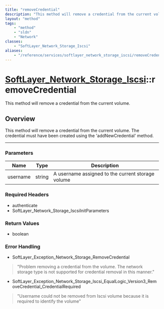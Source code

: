 ```yaml
---
title: "removeCredential"
description: "This method will remove a credential from the current volume. The credential must have been created using the 'addNewCre... "
layout: "method"
tags:
    - "method"
    - "sldn"
    - "Network"
classes:
    - "SoftLayer_Network_Storage_Iscsi"
aliases:
    - "/reference/services/softlayer_network_storage_iscsi/removeCredential"
---
```

# [SoftLayer_Network_Storage_Iscsi](/reference/services/SoftLayer_Network_Storage_Iscsi)::removeCredential


This method will remove a credential from the current volume.


## Overview 
This method will remove a credential from the current volume. The credential must have been created using the 'addNewCredential' method. 

-----

### Parameters 
|Name | Type | Description |
| --- | --- | --- |
|username| string| A username assigned to the current storage volume|


### Required Headers
* authenticate
* SoftLayer_Network_Storage_IscsiInitParameters


### Return Values
* boolean



### Error Handling

* SoftLayer_Exception_Network_Storage_RemoveCredential 

> "Problem removing a credential from the volume. The network storage type is not supported for credential removal in this manner." 

* SoftLayer_Exception_Network_Storage_Iscsi_EqualLogic_Version3_RemoveCredential_CredentialRequired 

> "Username could not be removed from Iscsi volume because it is required to identify the volume" 



